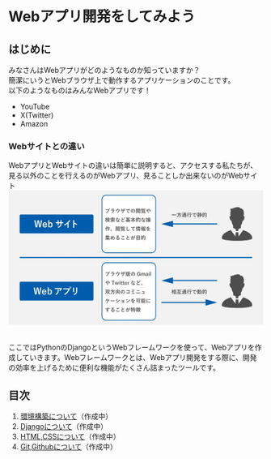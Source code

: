 # Webアプリ開発をしてみよう

## はじめに
みなさんはWebアプリがどのようなものか知っていますか？<br>
簡潔にいうとWebブラウザ上で動作するアプリケーションのことです。<br>
以下のようなものはみんなWebアプリです！<br>
- YouTube
- X(Twitter)
- Amazon

### Webサイトとの違い
WebアプリとWebサイトの違いは簡単に説明すると、アクセスする私たちが、見る以外のことを行えるのがWebアプリ、見ることしか出来ないのがWebサイト
![WEBapp_WEBsite](../images/WebApp_WebSite.jpg)

<br>
ここではPythonのDjangoというWebフレームワークを使って、Webアプリを作成していきます。Webフレームワークとは、Webアプリ開発をする際に、開発の効率を上げるために便利な機能がたくさん詰まったツールです。<br>

## 目次
1. [環境構築について](env.md)（作成中）
1. [Djangoについて](django.md)（作成中）
1. [HTML,CSSについて](htmlcss.md)（作成中）
1. [Git,Githubについて](gitgithub.md)（作成中）
